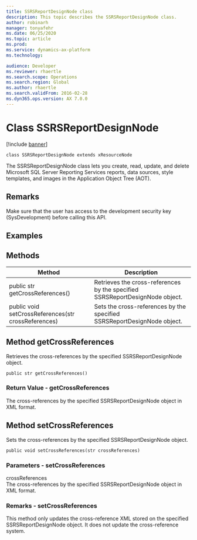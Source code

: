 ```yaml
---
title: SSRSReportDesignNode class
description: This topic describes the SSRSReportDesignNode class.
author: robinarh
manager: tonyafehr
ms.date: 06/25/2020
ms.topic: article
ms.prod: 
ms.service: dynamics-ax-platform
ms.technology: 

audience: Developer
ms.reviewer: rhaertle
ms.search.scope: Operations
ms.search.region: Global
ms.author: rhaertle
ms.search.validFrom: 2016-02-28
ms.dyn365.ops.version: AX 7.0.0
---
```


# Class SSRSReportDesignNode

[!include [banner](../includes/banner.md)]

```xpp
class SSRSReportDesignNode extends xResourceNode
```

The SSRSReportDesignNode class lets you create, read, update, and delete Microsoft SQL Server Reporting Services reports, data sources, style templates, and images in the  Application Object Tree (AOT).

## Remarks

Make sure that the user has access to the development security key (SysDevelopment) before calling this API.

## Examples

## Methods

| Method                                              | Description                                                                  |
|-----------------------------------------------------|------------------------------------------------------------------------------|
| public str getCrossReferences()                     | Retrieves the cross-references by the specified SSRSReportDesignNode object. |
| public void setCrossReferences(str crossReferences) | Sets the cross-references by the specified SSRSReportDesignNode object.      |

## Method getCrossReferences

Retrieves the cross-references by the specified SSRSReportDesignNode object.

```xpp
public str getCrossReferences()
```

### Return Value - getCrossReferences

The cross-references by the specified SSRSReportDesignNode object in XML format.

## Method setCrossReferences

Sets the cross-references by the specified SSRSReportDesignNode object.

```xpp
public void setCrossReferences(str crossReferences)
```

### Parameters - setCrossReferences

crossReferences  
The cross-references by the specified SSRSReportDesignNode object in XML format.

### Remarks - setCrossReferences

This method only updates the cross-reference XML stored on the specified SSRSReportDesignNode object. It does not update the cross-reference system.

